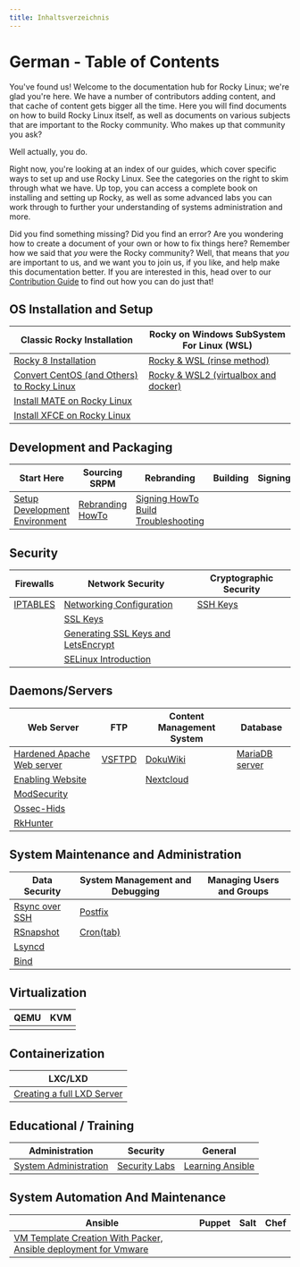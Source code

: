 ```yaml
---
title: Inhaltsverzeichnis
---
```


# German - Table of Contents

You've found us! Welcome to the documentation hub for Rocky Linux; we're glad you're here. We have a number of contributors adding content, and that cache of content gets bigger all the time. Here you will find documents on how to build Rocky Linux itself, as well as documents on various subjects that are important to the Rocky community. Who makes up that community you ask?

Well actually, you do.

Right now, you're looking at an index of our guides, which cover specific ways to set up and use Rocky Linux. See the categories on the right to skim through what we have. Up top, you can access a complete book on installing and setting up Rocky, as well as some advanced labs you can work through to further your understanding of systems administration and more.

Did you find something missing? Did you find an error? Are you wondering how to create a document of your own or how to fix things here? Remember how we said that *you* were the Rocky community? Well, that means that *you* are important to us, and we want you to join us, if you like, and help make this documentation better. If you are interested in this, head over to our [Contribution Guide](https://github.com/rocky-linux/documentation/blob/main/README.md) to find out how you can do just that!

## OS Installation and Setup
| Classic Rocky Installation | Rocky on Windows SubSystem For Linux (WSL) |
| --- |  --- |
| [Rocky 8 Installation](guides/installation.md) | [Rocky & WSL (rinse method)](guides/rocky/rocky_to_wsl_howto.md) |
| [Convert CentOS (and Others) to Rocky Linux](guides/rocky/migrate2rocky.md) | [Rocky & WSL2 (virtualbox and docker)](guides/rocky/import_rocky_to_wsl_howto.md) |
| [Install MATE on Rocky Linux](guides/desktop/mate_installation.md) |  |
| [Install XFCE on Rocky Linux](guides/desktop/xfce_installation.md) |  |

## Development and Packaging

Start Here | Sourcing SRPM | Rebranding | Building | Signing | Deployment
--- | --- | --- | --- | --- | ---
[Setup Development Environment](guides/rocky/development/package_dev_start.md) | [Rebranding HowTo](guides/rocky/development/package_debranding.md) | [Signing HowTo](guides/rocky/development/package_signing.md) <br /> [Build Troubleshooting](guides/rocky/development/package_build_troubleshooting.md)


## Security

| Firewalls | Network Security | Cryptographic Security |
| --- | --- | --- |
|[IPTABLES](guides/security/enabling_iptables_firewall.md) | [Networking Configuration](guides/network/basic_network_configuration.md) | [SSH Keys](guides/security/ssh_public_private_keys.md) |
| | [SSL Keys](guides/security/ssl_keys_https.md) |
| | [Generating SSL Keys and LetsEncrypt](guides/security/generating_ssl_keys_lets_encrypt.md) |
| | [SELinux Introduction](guides/security/learning_selinux.md) |


## Daemons/Servers

| Web Server | FTP | Content Management System | Database |
| --- | --- | --- | --- |
|[Hardened Apache Web server](guides/web/apache_hardened_webserver/index.md) | [VSFTPD](guides/file_transfer/secure_ftp_server_vsftpd.md) | [DokuWiki](guides/cms/dokuwiki_server.md) | [MariaDB server](guides/database/database_mariadb-server.md) |
|[Enabling Website](guides/web/apache-sites-enabled.md) | | [Nextcloud](guides/cms/cloud_server_using_nextcloud.md) |  |
|[ModSecurity](guides/web/apache_hardened_webserver/modsecurity.md) | | |
|[Ossec-Hids](guides/web/apache_hardened_webserver/ossec-hids.md) | | |
|[RkHunter](guides/web/apache_hardened_webserver/rkhunter.md) | |  |

## System Maintenance and Administration

| Data Security | System Management and Debugging | Managing Users and Groups |
| --- | --- | ---
| [Rsync over SSH](guides/backup/rsync_ssh.md) | [Postfix](guides/email/postfix_reporting.md) |  |
| [RSnapshot](guides/backup/rsnapshot_backup.md) | [Cron(tab)](guides/automation/cron_jobs_howto.md) |  |
| [Lsyncd](guides/backup/mirroring_lsyncd.md) | |
| [Bind](guides/dns/private_dns_server_using_bind.md) |  |

## Virtualization

| QEMU | KVM |
| --- | --- |
| | |

## Containerization

| LXC/LXD |
| --- |
| [Creating a full LXD Server](guides/containers/lxd_server.md) |

## Educational / Training

| Administration | Security | General |
|----------------|----------|---------|
| [System Administration](books/admin_guide/00-toc.md) | [Security Labs](labs/security/index.md) | [Learning Ansible](books/learning_ansible/index.md)

## System Automation And Maintenance

| Ansible           | Puppet | Salt | Chef |
|-------------------|--------|------|------|
| [VM Template Creation With Packer, Ansible deployment for Vmware](guides/automation/templates-automation-packer-vsphere.md) |  |   |   |
